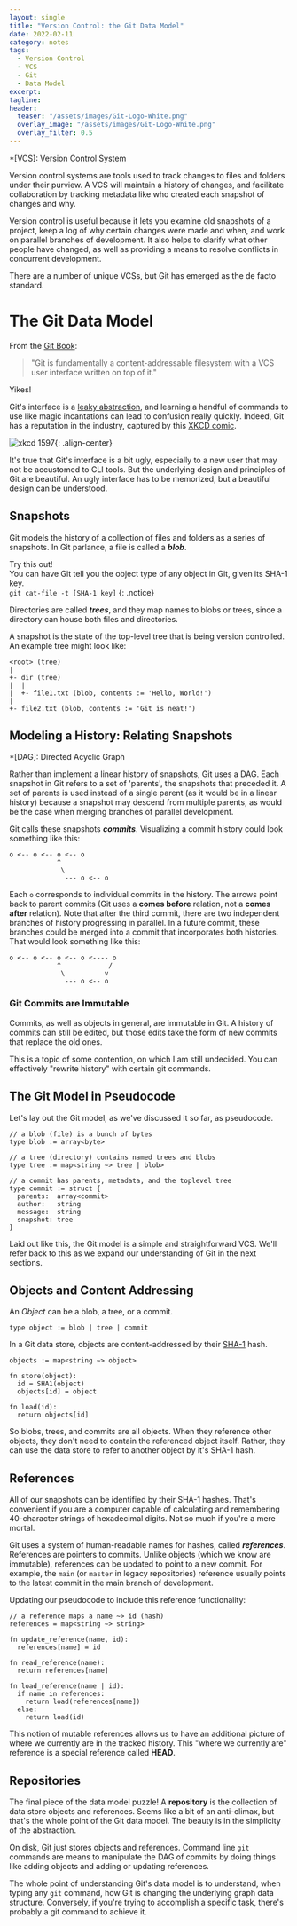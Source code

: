 ```yaml
---
layout: single
title: "Version Control: the Git Data Model"
date: 2022-02-11
category: notes
tags:
  - Version Control
  - VCS
  - Git
  - Data Model
excerpt:
tagline:
header:
  teaser: "/assets/images/Git-Logo-White.png"
  overlay_image: "/assets/images/Git-Logo-White.png"
  overlay_filter: 0.5
---
```


*[VCS]: Version Control System

Version control systems are tools used to track changes to files and folders under their purview.
A VCS will maintain a history of changes, and facilitate collaboration by tracking metadata like who created each snapshot of changes and why.

Version control is useful because it lets you examine old snapshots of a project, keep a log of why certain changes were made and when, and work on parallel branches of development.
It also helps to clarify what other people have changed, as well as providing a means to resolve conflicts in concurrent development.

There are a number of unique VCSs, but Git has emerged as the de facto standard.

# The Git Data Model

From the [Git Book](https://git-scm.com/book/en/v2/Git-Internals-Plumbing-and-Porcelain):
> "Git is fundamentally a content-addressable filesystem with a VCS user interface written on top of it."

Yikes!

Git's interface is a [leaky abstraction](https://en.wikipedia.org/wiki/Leaky_abstraction),
and learning a handful of commands to use like magic incantations can lead to confusion really quickly.
Indeed, Git has a reputation in the industry, captured by this [XKCD comic](https://xkcd.com/1597/).

![xkcd 1597](https://imgs.xkcd.com/comics/git.png "If that doesn't fix it, git.txt contains the phone number of a friend of mine who understands git. Just wait through a few minutes of 'It's really pretty simple, just think of branches as...' and eventually you'll learn the commands that will fix everything."){: .align-center}

It's true that Git's interface is a bit ugly, especially to a new user that may not be accustomed to CLI tools.
But the underlying design and principles of Git are beautiful.
An ugly interface has to be memorized, but a beautiful design can be understood.

## Snapshots

Git models the history of a collection of files and folders as a series of snapshots.
In Git parlance, a file is called a ***blob***.

Try this out! <br>
You can have Git tell you the object type of any object in Git, given its SHA-1 key. <br>
`git cat-file -t [SHA-1 key]`
{: .notice}

Directories are called ***trees***, and they map names to blobs or trees, since a directory can house both files and directories.

A snapshot is the state of the top-level tree that is being version controlled.
An example tree might look like:

```plaintext
<root> (tree)
|
+- dir (tree)
|  |
|  +- file1.txt (blob, contents := 'Hello, World!')
|
+- file2.txt (blob, contents := 'Git is neat!')
```

## Modeling a History: Relating Snapshots

*[DAG]: Directed Acyclic Graph

Rather than implement a linear history of snapshots, Git uses a DAG.
Each snapshot in Git refers to a set of 'parents', the snapshots that preceded it.
A set of parents is used instead of a single parent (as it would be in a linear history) because a snapshot may descend from multiple parents, as would be the case when merging branches of parallel development.

Git calls these snapshots ***commits***. Visualizing a commit history could look something like this:

```plaintext
o <-- o <-- o <-- o
            ^
             \
              --- o <-- o
```

Each `o` corresponds to individual commits in the history.
The arrows point back to parent commits (Git uses a **comes before** relation, not a **comes after** relation).
Note that after the third commit, there are two independent branches of history progressing in parallel.
In a future commit, these branches could be merged into a commit that incorporates both histories.
That would look something like this:

```plaintext
o <-- o <-- o <-- o <---- o
            ^            /
             \          v
              --- o <-- o
```

### Git Commits are Immutable

Commits, as well as objects in general, are immutable in Git.
A history of commits can still be edited, but those edits take the form of new commits that replace the old ones.

This is a topic of some contention, on which I am still undecided.
You can effectively "rewrite history" with certain git commands.

## The Git Model in Pseudocode

Let's lay out the Git model, as we've discussed it so far, as pseudocode.

```plaintext
// a blob (file) is a bunch of bytes
type blob := array<byte>

// a tree (directory) contains named trees and blobs
type tree := map<string ~> tree | blob>

// a commit has parents, metadata, and the toplevel tree
type commit := struct {
  parents:  array<commit>
  author:   string
  message:  string
  snapshot: tree
}
```

Laid out like this, the Git model is a simple and straightforward VCS.
We'll refer back to this as we expand our understanding of Git in the next sections.

## Objects and Content Addressing

An *Object* can be a blob, a tree, or a commit.

```plaintext
type object := blob | tree | commit
```

In a Git data store, objects are content-addressed by their [SHA-1](https://en.wikipedia.org/wiki/SHA-1) hash.

```plaintext
objects := map<string ~> object>

fn store(object):
  id = SHA1(object)
  objects[id] = object

fn load(id):
  return objects[id]
```

So blobs, trees, and commits are all objects.
When they reference other objects, they don't need to contain the referenced object itself.
Rather, they can use the data store to refer to another object by it's SHA-1 hash.

## References

All of our snapshots can be identified by their SHA-1 hashes.
That's convenient if you are a computer capable of calculating and remembering 40-character strings of hexadecimal digits.
Not so much if you're a mere mortal.

Git uses a system of human-readable names for hashes, called ***references***.
References are pointers to commits.
Unlike objects (which we know are immutable), references can be updated to point to a new commit.
For example, the `main` (or `master` in legacy repositories) reference usually points to the latest commit in the main branch of development.

Updating our pseudocode to include this reference functionality:

```plaintext
// a reference maps a name ~> id (hash)
references = map<string ~> string>

fn update_reference(name, id):
  references[name] = id

fn read_reference(name):
  return references[name]

fn load_reference(name | id):
  if name in references:
    return load(references[name])
  else:
    return load(id)
```

This notion of mutable references allows us to have an additional picture of where we currently are in the tracked history.
This "where we currently are" reference is a special reference called **HEAD**.

## Repositories

The final piece of the data model puzzle!
A **repository** is the collection of data store objects and references.
Seems like a bit of an anti-climax, but that's the whole point of the Git data model.
The beauty is in the simplicity of the abstraction.

On disk, Git just stores objects and references.
Command line `git` commands are means to manipulate the DAG of commits by doing things like adding objects and adding or updating references.

The whole point of understanding Git's data model is to understand, when typing any `git` command, how Git is changing the underlying graph data structure.
Conversely, if you're trying to accomplish a specific task, there's probably a git command to achieve it.